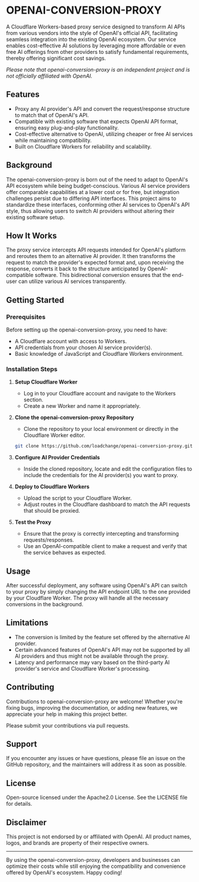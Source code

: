 # OPENAI-CONVERSION-PROXY

A Cloudflare Workers-based proxy service designed to transform AI APIs from various vendors into the style of OpenAI's official API, facilitating seamless integration into the existing OpenAI ecosystem. Our service enables cost-effective AI solutions by leveraging more affordable or even free AI offerings from other providers to satisfy fundamental requirements, thereby offering significant cost savings.

*Please note that openai-conversion-proxy is an independent project and is not officially affiliated with OpenAI.*

## Features

- Proxy any AI provider's API and convert the request/response structure to match that of OpenAI's API.
- Compatible with existing software that expects OpenAI API format, ensuring easy plug-and-play functionality.
- Cost-effective alternative to OpenAI, utilizing cheaper or free AI services while maintaining compatibility.
- Built on Cloudflare Workers for reliability and scalability.

## Background

The openai-conversion-proxy is born out of the need to adapt to OpenAI's API ecosystem while being budget-conscious. Various AI service providers offer comparable capabilities at a lower cost or for free, but integration challenges persist due to differing API interfaces. This project aims to standardize these interfaces, conforming other AI services to OpenAI's API style, thus allowing users to switch AI providers without altering their existing software setup.

## How It Works

The proxy service intercepts API requests intended for OpenAI's platform and reroutes them to an alternative AI provider. It then transforms the request to match the provider's expected format and, upon receiving the response, converts it back to the structure anticipated by OpenAI-compatible software. This bidirectional conversion ensures that the end-user can utilize various AI services transparently.

## Getting Started

### Prerequisites

Before setting up the openai-conversion-proxy, you need to have:

- A Cloudflare account with access to Workers.
- API credentials from your chosen AI service provider(s).
- Basic knowledge of JavaScript and Cloudflare Workers environment.

### Installation Steps

1. **Setup Cloudflare Worker**
   - Log in to your Cloudflare account and navigate to the Workers section.
   - Create a new Worker and name it appropriately.

2. **Clone the openai-conversion-proxy Repository**
   - Clone the repository to your local environment or directly in the Cloudflare Worker editor.
   ```sh
   git clone https://github.com/loadchange/openai-conversion-proxy.git
   ```

3. **Configure AI Provider Credentials**
   - Inside the cloned repository, locate and edit the configuration files to include the credentials for the AI provider(s) you want to proxy.

4. **Deploy to Cloudflare Workers**
   - Upload the script to your Cloudflare Worker.
   - Adjust routes in the Cloudflare dashboard to match the API requests that should be proxied.

5. **Test the Proxy**
   - Ensure that the proxy is correctly intercepting and transforming requests/responses.
   - Use an OpenAI-compatible client to make a request and verify that the service behaves as expected.

## Usage

After successful deployment, any software using OpenAI's API can switch to your proxy by simply changing the API endpoint URL to the one provided by your Cloudflare Worker. The proxy will handle all the necessary conversions in the background.

## Limitations

- The conversion is limited by the feature set offered by the alternative AI provider.
- Certain advanced features of OpenAI's API may not be supported by all AI providers and thus might not be available through the proxy.
- Latency and performance may vary based on the third-party AI provider's service and Cloudflare Worker's processing.

## Contributing

Contributions to openai-conversion-proxy are welcome! Whether you're fixing bugs, improving the documentation, or adding new features, we appreciate your help in making this project better.

Please submit your contributions via pull requests.

## Support

If you encounter any issues or have questions, please file an issue on the GitHub repository, and the maintainers will address it as soon as possible.

## License

Open-source licensed under the Apache2.0 License. See the LICENSE file for details.

## Disclaimer

This project is not endorsed by or affiliated with OpenAI. All product names, logos, and brands are property of their respective owners.

---

By using the openai-conversion-proxy, developers and businesses can optimize their costs while still enjoying the compatibility and convenience offered by OpenAI's ecosystem. Happy coding!
